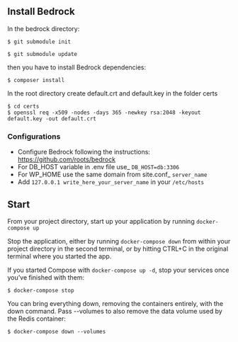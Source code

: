 ## Install Bedrock 

In the bedrock directory:
```
$ git submodule init
```
```
$ git submodule update
```

then you have to install Bedrock dependencies:
```
$ composer install
```

In the root directory create default.crt and default.key in the folder certs

```
$ cd certs
$ openssl req -x509 -nodes -days 365 -newkey rsa:2048 -keyout default.key -out default.crt
```


### Configurations 

* Configure Bedrock following the instructions: https://github.com/roots/bedrock
* For DB_HOST variable in .env file use_ `DB_HOST=db:3306`  
* For WP_HOME use the same domain from site.conf_ `server_name`
* Add `127.0.0.1 write_here_your_server_name`  in your `/etc/hosts`


## Start 

From your project directory, start up your application by running `docker-compose up`

Stop the application, either by running `docker-compose down` from within your project directory in the second terminal, or by hitting CTRL+C in the original terminal where you started the app.

If you started Compose with `docker-compose up -d`, stop your services once you’ve finished with them:

```
$ docker-compose stop
```

You can bring everything down, removing the containers entirely, with the down command. Pass --volumes to also remove the data volume used by the Redis container:

```
$ docker-compose down --volumes
```
